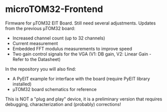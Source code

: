 # microTOM32-Frontend
Firmware for µTOM32 EIT Board. Still need several adjustments. Updates from the previous µTOM32 board:
- Increased channel count (up to 32 channels)
- Current measurement
- Embedded FFT modulus measurements to improve speed
- Two gain control signals for the VGA (V1: DB gain, V2: Linear Gain - Refer to the Datasheet)

In the repository you will also find:

- A PyEIT example for interface with the board (require PyEIT library installed)
- µTOM32 board schematics for reference

This is NOT a "plug and play" device, it is a preliminary version that requires debugging, characterization and (probably) corrections! 
